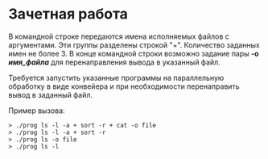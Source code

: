# Зачетная работа

В командной строке передаются имена исполняемых файлов с аргументами. Эти группы разделены строкой "+". Количество заданных имен не более 3. В конце командной строки возможно задание пары **-o _имя_файла_** для перенаправления вывода в указанный файл.

Требуется запустить указанные программы на параллельную обработку в виде конвейера и при необходимости перенаправить вывод в заданный файл.

Пример вызова:
```shell
> ./prog ls -l -a + sort -r + cat -o file
> ./prog ls -l -a + sort -r
> ./prog ls -o file
> ./prog ls -l
```
